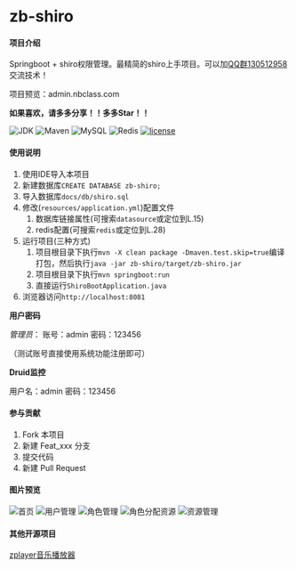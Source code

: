 # zb-shiro

#### 项目介绍
Springboot + shiro权限管理。最精简的shiro上手项目。可以加[QQ群130512958](http://shang.qq.com/wpa/qunwpa?idkey=20b2a77fff013f0b11676e84c575b7f1eacc2f03c2eb1c5bc5aaa8a9a1916d0c)交流技术！

项目预览：admin.nbclass.com

**如果喜欢，请多多分享！！多多Star！！**

![JDK](https://img.shields.io/badge/JDK-1.8-green.svg)
![Maven](https://img.shields.io/badge/Maven-3.3.9-green.svg)
![MySQL](https://img.shields.io/badge/MySQL-5.6.24-green.svg)
![Redis](https://img.shields.io/badge/Redis-3.0.503-green.svg)
[![license](https://img.shields.io/badge/license-apacheV2.0-yellow.svg)](https://gitee.com/supperzh/zb-shiro/blob/master/LICENSE)

#### 使用说明

1. 使用IDE导入本项目
2. 新建数据库`CREATE DATABASE zb-shiro;`
3. 导入数据库`docs/db/shiro.sql`
4. 修改(`resources/application.yml`)配置文件
   1. 数据库链接属性(可搜索`datasource`或定位到L.15) 
   2. redis配置(可搜索`redis`或定位到L.28)
5. 运行项目(三种方式)
   1. 项目根目录下执行`mvn -X clean package -Dmaven.test.skip=true`编译打包，然后执行`java -jar zb-shiro/target/zb-shiro.jar`
   2. 项目根目录下执行`mvn springboot:run`
   3. 直接运行`ShiroBootApplication.java`
6. 浏览器访问`http://localhost:8081`

**用户密码**

_管理员_： 账号：admin 密码：123456 

（测试账号直接使用系统功能注册即可）

**Druid监控**

用户名：admin 密码：123456


#### 参与贡献

1. Fork 本项目
2. 新建 Feat_xxx 分支
3. 提交代码
4. 新建 Pull Request

#### 图片预览

![首页](https://gitee.com/supperzh/zb-shiro/raw/master/docs/img/workdest.png?v=1.0)
![用户管理](https://gitee.com/supperzh/zb-shiro/raw/master/docs/img/userlist.png?v=1.0)
![角色管理](https://gitee.com/supperzh/zb-shiro/raw/master/docs/img/rolelist.png?v=1.0)
![角色分配资源](https://gitee.com/supperzh/zb-shiro/raw/master/docs/img/assignpermission.png?v=1.0)
![资源管理](https://gitee.com/supperzh/zb-shiro/raw/master/docs/img/permissionlist.png?v=1.0)

#### 其他开源项目

[zplayer音乐播放器](https://gitee.com/supperzh/zplayer)

